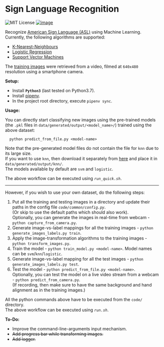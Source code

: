 # Sign Language Recognition

![MIT License](https://img.shields.io/badge/license-MIT-green.svg)
[![image](https://img.shields.io/badge/Say%20Thanks-!-1EAEDB.svg)](https://saythanks.io/to/Anmol-Singh-Jaggi)

Recognize [American Sign Language (ASL)](https://en.wikipedia.org/wiki/American_Sign_Language) using Machine Learning.  
Currently, the following algorithms are supported:
 - [K-Nearest-Neighbours](https://en.wikipedia.org/wiki/K-nearest_neighbors_algorithm)
 - [Logistic Regression](https://en.wikipedia.org/wiki/Logistic_regression)
 - [Support Vector Machines](https://en.wikipedia.org/wiki/Support_vector_machine)

The [training images](https://drive.google.com/drive/folders/0Bw239KLrN7zoNkU5elZMRkc4TU0?resourcekey=0-mkP6SVgwEJFmIYd2xotVug) were retrieved from a video, filmed at `640x480` resolution using a smartphone camera.

**Setup:**
 - Install **`Python3`** (last tested on Python3.7).
 - Install [pipenv](https://pipenv.readthedocs.io/en/latest/).
 - In the project root directory, execute `pipenv sync`.

**Usage:**

You can directly start classifying new images using the pre-trained models (the `.pkl` files in `data/generated/output/<model_name>/`) trained using the above dataset:

      python predict_from_file.py <model-name>

Note that the pre-generated model files do not contain the file for `knn` due to its large size.  
If you want to use `knn`, then download it separately from [here](https://drive.google.com/drive/folders/0Bw239KLrN7zoZ0dNZHFhdlI5ZFU?resourcekey=0-bME2qAFVHS_lKv7WgO-tLQ) and place it in `data/generated/output/knn/`.  
The models available by default are `svm` and `logistic`.

The above workflow can be executed using *`run_quick.sh`*.

---------------------------------------------------------

However, if you wish to use your own dataset, do the following steps:  
 1. Put all the training and testing images in a directory and update their paths in the config file *`code/common/config.py`*.  
    (Or skip to use the default paths which should also work).  
    Optionally, you can generate the images in real-time from webcam - `python capture_from_camera.py`.
 2. Generate image-vs-label mappings for all the training images - `python generate_images_labels.py train`.
 3. Apply the image-transformation algorithms to the training images - `python transform_images.py`.
 4. Train the model - `python train_model.py <model-name>`. Model names can be `svm`/`knn`/`logistic`.
 6. Generate image-vs-label mapping for all the test images - `python generate_images_labels.py test`.
 7. Test the model - `python predict_from_file.py <model-name>`.  
    Optionally, you can test the model on a live video stream from a webcam - `python predict_from_camera.py`.  
    (If recording, then make sure to have the same background and hand alignment as in the training images.)

All the python commands above have to be executed from the `code/` directory.  
The above workflow can be executed using *`run.sh`*.

**To-Do:**
 - Improve the command-line-arguments input mechanism.
 - ~~Add progress bar while transforming images.~~
 - ~~Add logger.~~
